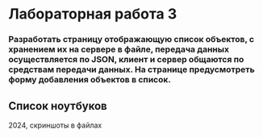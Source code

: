 # Лабораторная работа 3
### Разработать страницу отображающую список объектов, с хранением их на сервере в файле, передача данных осуществляется по JSON, клиент и сервер общаются по средствам передачи данных. На странице предусмотреть форму добавления объектов в список.
## Список ноутбуков

2024, скриншоты в файлах
